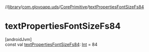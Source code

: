 //[library](../../../index.md)/[com.glovoapp.uds](../index.md)/[CorePrimitive](index.md)/[textPropertiesFontSizeFs84](text-properties-font-size-fs84.md)

# textPropertiesFontSizeFs84

[androidJvm]\
const val [textPropertiesFontSizeFs84](text-properties-font-size-fs84.md): [Int](https://kotlinlang.org/api/latest/jvm/stdlib/kotlin/-int/index.html) = 84

